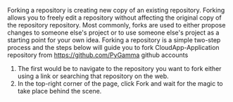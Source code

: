 Forking a repository is creating new copy of an existing repository. Forking allows you to freely edit a repository without affecting the original copy of the repository repository. 
Most commonly, forks are used to either propose changes to someone else's project or to use someone else's project as a starting point for your own idea.
Forking a repository is a simple two-step process and the steps below will guide you to fork CloudApp-Application repository from https://github.com/PyGamma github accounts

1. The first would be to navigate to the repository you want to fork either using a link or searching that repository on the web.
1. In the top-right corner of the page, click Fork and wait for the magic to take place behind the scene.


